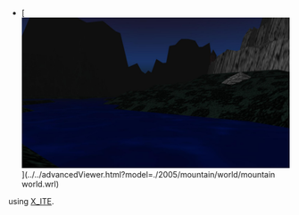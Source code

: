 * [![scene](mountain%20world.jpg)](../../advancedViewer.html?model=./2005/mountain/world/mountain world.wrl)

using [X_ITE](http://create3000.de/x_ite).


